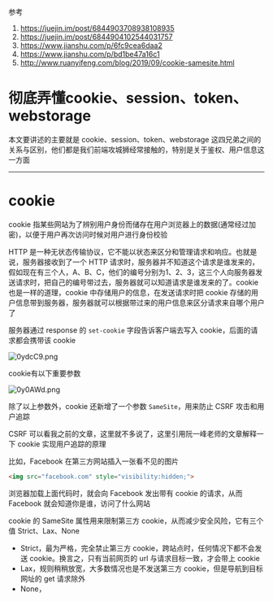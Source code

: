 参考
1. https://juejin.im/post/6844903708938108935
2. https://juejin.im/post/6844904102544031757
3. https://www.jianshu.com/p/6fc9cea6daa2
4. https://www.jianshu.com/p/bd1be47a16c1
5. http://www.ruanyifeng.com/blog/2019/09/cookie-samesite.html


# 彻底弄懂cookie、session、token、webstorage

本文要讲述的主要就是 cookie、session、token、webstorage 这四兄弟之间的关系与区别，他们都是我们前端攻城狮经常接触的，特别是关于鉴权、用户信息这一方面  

----

# cookie

cookie 指某些网站为了辨别用户身份而储存在用户浏览器上的数据(通常经过加密)，以便于用户再次访问时候对用户进行身份校验  

HTTP 是一种无状态传输协议，它不能以状态来区分和管理请求和响应。也就是说，服务器接收到了一个 HTTP 请求时，服务器并不知道这个请求是谁发来的，假如现在有三个人，A、B、C，他们的编号分别为1、2、3，这三个人向服务器发送请求时，把自己的编号带过去，服务器就可以知道请求是谁发来的了。cookie 也是一样的道理，cookie 中存储用户的信息，在发送请求时把 cookie 存储的用户信息带到服务器，服务器就可以根据带过来的用户信息来区分请求来自哪个用户了  

服务器通过 response 的 `set-cookie` 字段告诉客户端去写入 cookie，后面的请求都会携带该 cookie  

![0ydcC9.png](https://s1.ax1x.com/2020/10/10/0ydcC9.png)

cookie有以下重要参数  

![0y0AWd.png](https://s1.ax1x.com/2020/10/10/0y0AWd.png)

除了以上参数外，cookie 还新增了一个参数 `SameSite`，用来防止 CSRF 攻击和用户追踪  

CSRF 可以看我之前的文章，这里就不多说了，这里引用阮一峰老师的文章解释一下 cookie 实现用户追踪的原理  

比如，Facebook 在第三方网站插入一张看不见的图片  

```html
<img src="facebook.com" style="visibility:hidden;">
```

浏览器加载上面代码时，就会向 Facebook 发出带有 cookie 的请求，从而 Facebook 就会知道你是谁，访问了什么网站  

cookie 的 SameSite 属性用来限制第三方 cookie，从而减少安全风险，它有三个值 Strict、Lax、None  

- Strict，最为严格，完全禁止第三方 cookie，跨站点时，任何情况下都不会发送 cookie。换言之，只有当前网页的 url 与请求目标一致，才会带上 cookie
- Lax，规则稍稍放宽，大多数情况也是不发送第三方 cookie，但是导航到目标网址的 get 请求除外
- None，





